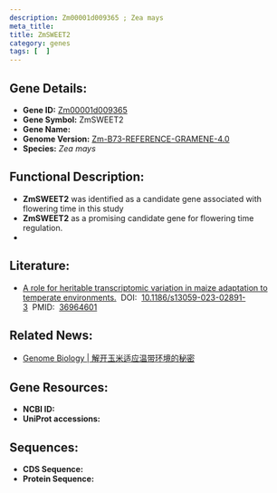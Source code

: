 ```yaml
---
description: Zm00001d009365 ; Zea mays
meta_title:
title: ZmSWEET2
category: genes
tags: [  ]
---
```


## Gene Details:
- **Gene ID:**	[Zm00001d009365](https://www.maizegdb.org/gene_center/gene/Zm00001d009365)
- **Gene Symbol:** ZmSWEET2
- **Gene Name:** 
- **Genome Version:** [Zm-B73-REFERENCE-GRAMENE-4.0](https://www.maizegdb.org/genome/assembly/Zm-B73-REFERENCE-GRAMENE-4.0)
- **Species:** *Zea mays*

## Functional Description:
   - **ZmSWEET2** was identified as a candidate gene associated with flowering time in this study 
   - **ZmSWEET2** as a promising candidate gene for flowering time regulation.
   - 

## Literature:
   - [A role for heritable transcriptomic variation in maize adaptation to temperate environments.]( https://genomebiology.biomedcentral.com/articles/10.1186/s13059-023-02891-3)&nbsp;&nbsp;DOI:&nbsp;&nbsp;[10.1186/s13059-023-02891-3](https://genomebiology.biomedcentral.com/articles/10.1186/s13059-023-02891-3)&nbsp;&nbsp;PMID:&nbsp;&nbsp;[36964601](https://pubmed.ncbi.nlm.nih.gov/36964601/)

## Related News:
   - [Genome Biology | 解开玉米适应温带环境的秘密](https://mp.weixin.qq.com/s?__biz=MzIyOTY2NDYyNQ==&mid=2247569242&idx=2&sn=52ffe8a3ee7e093fda17ce1abb3fc652&chksm=7bd0af1f2ec4fbb64eafd8ee39a92259dc3757e1d82fe39e6172c9df1f9134e8623ee0d8cc1f&scene=27#wechat_redirect)

## Gene Resources:
- **NCBI ID:** [](https://www.ncbi.nlm.nih.gov/gene/?term=)
- **UniProt accessions:** [](https://www.uniprot.org/uniprotkb//entry)

## Sequences:
- **CDS Sequence:**
- **Protein Sequence:**

